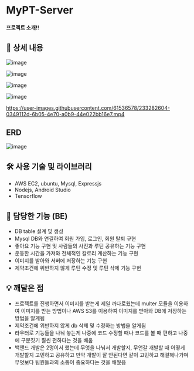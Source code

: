# MyPT-Server

#### 프로젝트 소개!!
## 📖 상세 내용

![image](https://user-images.githubusercontent.com/61536578/233282182-f8f89e7a-db8e-4bb1-9e1d-2a9ed6b4807e.png)

![image](https://user-images.githubusercontent.com/61536578/233282249-8a4e98ce-a5be-40be-aca9-5ce1dc35e397.png)

![image](https://user-images.githubusercontent.com/61536578/233282323-c3f001c2-8a5b-44d5-91cc-ebb69c4865b8.png)

![image](https://user-images.githubusercontent.com/61536578/233282358-7b9ddee1-8e6e-4064-956d-1721a0a6b6a0.png)


https://user-images.githubusercontent.com/61536578/233282604-0349112d-6b05-4e70-a0b9-44e022bb16e7.mp4

## ERD
![image](https://github.com/OhJeMIN/MyPT-Server/assets/61536578/27fdd49d-fead-4926-a263-1183dc0f43ca)

## 🛠️ 사용 기술 및 라이브러리

- AWS EC2, ubuntu, Mysql, Expressjs
- Nodejs, Android Studio
- Tensorflow

## 📌 담당한 기능 (BE)

- DB table 설계 및 생성
- Mysql DB와 연결하여 회원 가입, 로그인, 회원 탈퇴 구현
- 좋아요 기능 구현 및 사람들의 사진과 루틴 공유하는 기능 구현
- 운동한 시간을 가져와 전체적인 칼로리 계산하는 기능 구현
- 이미지를 받아와 서버에 저장하는 기능 구현
- 제약조건에 위반하지 않게 루틴 수정 및 루틴 삭제 기능 구현

## 💡 깨달은 점

- 프로젝트를 진행하면서 이미지를 받는게 제일 까다로웠는데 multer 모듈을 이용하여 이미지를 받는 방법이나 AWS S3를 이용하여 이미지를 받아와 DB에 저장하는 방법을 알게됨
- 제약조건에 위반하지 않게 db 삭제 및 수정하는 방법을 알게됨
- 라우터로 기능들을 나눠 놓는게 나중에 코드 수정할 때나 코드를 볼 때 편하고 나중에 구분짓기  훨씬 편하다는 것을 배움
- 백앤드 개발은 2명이서 했는데 무엇을 나눠서 개발할지, 무언갈 개발할 때 어떻게 개발할지 고민하고 공유하고 만약 개발이 잘 안된다면 같이 고민하고 해결해나가며 무엇보다 팀원들과의 소통이 중요하다는 것을 배웠음
